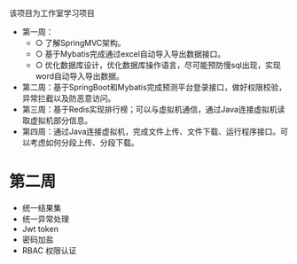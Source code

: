 该项目为工作室学习项目

* 第一周：
  * ○ 了解SpringMVC架构。
  * ○ 基于Mybatis完成通过excel自动导入导出数据接口。
  * ○ 优化数据库设计，优化数据库操作语言，尽可能预防慢sql出现，实现word自动导入导出数据。
* 第二周：基于SpringBoot和Mybatis完成预测平台登录接口，做好权限校验，异常拦截以及防恶意访问。
* 第三周：基于Redis实现排行榜；可以与虚拟机通信，通过Java连接虚拟机读取虚拟机部分信息。
* 第四周：通过Java连接虚拟机，完成文件上传、文件下载、运行程序接口。可以考虑如何分段上传、分段下载。


# 第二周
* 统一结果集
* 统一异常处理
* Jwt token
* 密码加盐
* RBAC 权限认证
